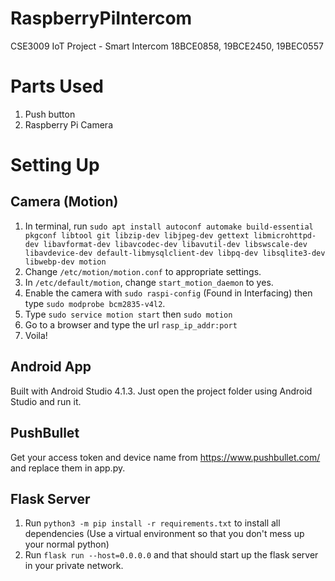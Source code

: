 # RaspberryPiIntercom
CSE3009 IoT Project - Smart Intercom
18BCE0858, 19BCE2450, 19BEC0557

# Parts Used
1. Push button
2. Raspberry Pi Camera

# Setting Up
##  Camera (Motion)
1. In terminal, run `sudo apt install autoconf automake build-essential pkgconf libtool git libzip-dev libjpeg-dev gettext libmicrohttpd-dev libavformat-dev libavcodec-dev libavutil-dev libswscale-dev libavdevice-dev default-libmysqlclient-dev libpq-dev libsqlite3-dev libwebp-dev motion`
2. Change `/etc/motion/motion.conf` to appropriate settings.
3. In `/etc/default/motion`, change `start_motion_daemon` to yes.
4. Enable the camera with `sudo raspi-config` (Found in Interfacing) then type `sudo modprobe bcm2835-v4l2`.
5. Type `sudo service motion start` then `sudo motion`
6. Go to a browser and type the url `rasp_ip_addr:port`
7. Voila!

## Android App
Built with Android Studio 4.1.3.
Just open the project folder using Android Studio and run it.

## PushBullet
Get your access token and device name from https://www.pushbullet.com/ and replace them in app.py.

## Flask Server
1. Run `python3 -m pip install -r requirements.txt` to install all dependencies (Use a virtual environment so that you don't mess up your normal python)
2. Run `flask run --host=0.0.0.0` and that should start up the flask server in your private network.
